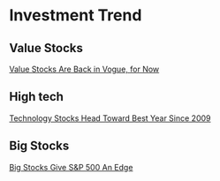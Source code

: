 # Investment Trend

## Value Stocks

[Value Stocks Are Back in Vogue, for Now](<https://www.wsj.com/articles/value-stocks-are-back-in-vogue-for-now-11574073000?mod=searchresults&page=1&pos=18>)

## High tech

[Technology Stocks Head Toward Best Year Since 2009](<https://www.wsj.com/articles/technology-stocks-head-toward-best-year-since-2009-11574159401>)

## Big Stocks

[Big Stocks Give S&P 500 An Edge](<https://www.wsj.com/articles/big-stocks-give-s-p-500-an-edge-11574185528?tesla=y&mod=article_inline>)

